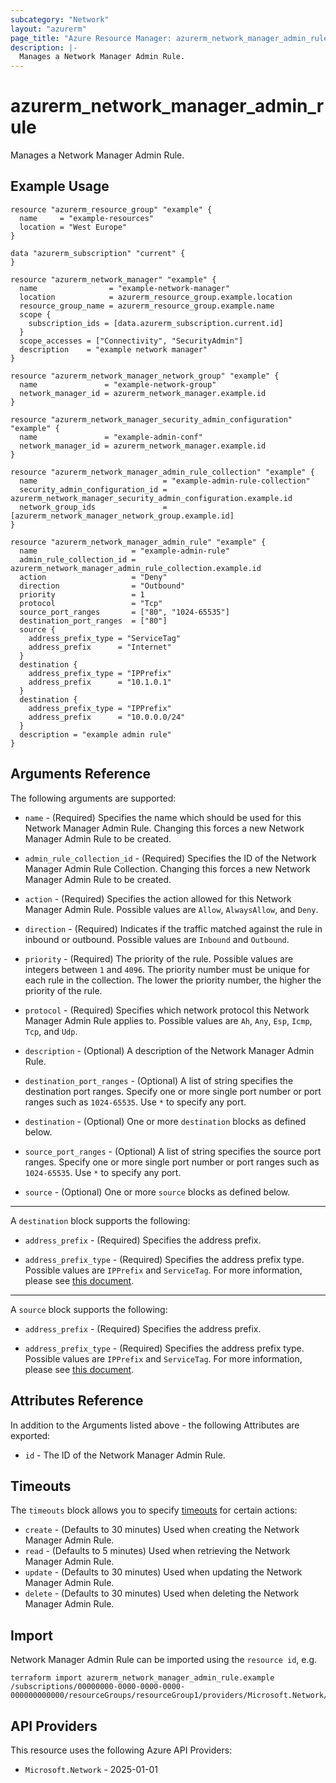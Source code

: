 ```yaml
---
subcategory: "Network"
layout: "azurerm"
page_title: "Azure Resource Manager: azurerm_network_manager_admin_rule"
description: |-
  Manages a Network Manager Admin Rule.
---
```


# azurerm_network_manager_admin_rule

Manages a Network Manager Admin Rule.

## Example Usage

```hcl
resource "azurerm_resource_group" "example" {
  name     = "example-resources"
  location = "West Europe"
}

data "azurerm_subscription" "current" {
}

resource "azurerm_network_manager" "example" {
  name                = "example-network-manager"
  location            = azurerm_resource_group.example.location
  resource_group_name = azurerm_resource_group.example.name
  scope {
    subscription_ids = [data.azurerm_subscription.current.id]
  }
  scope_accesses = ["Connectivity", "SecurityAdmin"]
  description    = "example network manager"
}

resource "azurerm_network_manager_network_group" "example" {
  name               = "example-network-group"
  network_manager_id = azurerm_network_manager.example.id
}

resource "azurerm_network_manager_security_admin_configuration" "example" {
  name               = "example-admin-conf"
  network_manager_id = azurerm_network_manager.example.id
}

resource "azurerm_network_manager_admin_rule_collection" "example" {
  name                            = "example-admin-rule-collection"
  security_admin_configuration_id = azurerm_network_manager_security_admin_configuration.example.id
  network_group_ids               = [azurerm_network_manager_network_group.example.id]
}

resource "azurerm_network_manager_admin_rule" "example" {
  name                     = "example-admin-rule"
  admin_rule_collection_id = azurerm_network_manager_admin_rule_collection.example.id
  action                   = "Deny"
  direction                = "Outbound"
  priority                 = 1
  protocol                 = "Tcp"
  source_port_ranges       = ["80", "1024-65535"]
  destination_port_ranges  = ["80"]
  source {
    address_prefix_type = "ServiceTag"
    address_prefix      = "Internet"
  }
  destination {
    address_prefix_type = "IPPrefix"
    address_prefix      = "10.1.0.1"
  }
  destination {
    address_prefix_type = "IPPrefix"
    address_prefix      = "10.0.0.0/24"
  }
  description = "example admin rule"
}
```

## Arguments Reference

The following arguments are supported:

* `name` - (Required) Specifies the name which should be used for this Network Manager Admin Rule. Changing this forces a new Network Manager Admin Rule to be created.

* `admin_rule_collection_id` - (Required) Specifies the ID of the Network Manager Admin Rule Collection. Changing this forces a new Network Manager Admin Rule to be created.

* `action` - (Required) Specifies the action allowed for this Network Manager Admin Rule. Possible values are `Allow`, `AlwaysAllow`, and `Deny`.

* `direction` - (Required) Indicates if the traffic matched against the rule in inbound or outbound. Possible values are `Inbound` and `Outbound`.

* `priority` - (Required) The priority of the rule. Possible values are integers between `1` and `4096`. The priority number must be unique for each rule in the collection. The lower the priority number, the higher the priority of the rule.

* `protocol` - (Required) Specifies which network protocol this Network Manager Admin Rule applies to. Possible values are `Ah`, `Any`, `Esp`, `Icmp`, `Tcp`, and `Udp`.

* `description` - (Optional) A description of the Network Manager Admin Rule.

* `destination_port_ranges` - (Optional) A list of string specifies the destination port ranges. Specify one or more single port number or port ranges such as `1024-65535`. Use `*` to specify any port.

* `destination` - (Optional) One or more `destination` blocks as defined below.

* `source_port_ranges` - (Optional) A list of string specifies the source port ranges. Specify one or more single port number or port ranges such as `1024-65535`. Use `*` to specify any port.

* `source` - (Optional) One or more `source` blocks as defined below.

---

A `destination` block supports the following:

* `address_prefix` - (Required) Specifies the address prefix. 

* `address_prefix_type` - (Required) Specifies the address prefix type. Possible values are `IPPrefix` and `ServiceTag`. For more information, please see [this document](https://learn.microsoft.com/en-us/azure/virtual-network-manager/concept-security-admins#source-and-destination-types).

---

A `source` block supports the following:

* `address_prefix` - (Required) Specifies the address prefix.

* `address_prefix_type` - (Required) Specifies the address prefix type. Possible values are `IPPrefix` and `ServiceTag`. For more information, please see [this document](https://learn.microsoft.com/en-us/azure/virtual-network-manager/concept-security-admins#source-and-destination-types).

## Attributes Reference

In addition to the Arguments listed above - the following Attributes are exported:

* `id` - The ID of the Network Manager Admin Rule.

## Timeouts

The `timeouts` block allows you to specify [timeouts](https://developer.hashicorp.com/terraform/language/resources/configure#define-operation-timeouts) for certain actions:

* `create` - (Defaults to 30 minutes) Used when creating the Network Manager Admin Rule.
* `read` - (Defaults to 5 minutes) Used when retrieving the Network Manager Admin Rule.
* `update` - (Defaults to 30 minutes) Used when updating the Network Manager Admin Rule.
* `delete` - (Defaults to 30 minutes) Used when deleting the Network Manager Admin Rule.

## Import

Network Manager Admin Rule can be imported using the `resource id`, e.g.

```shell
terraform import azurerm_network_manager_admin_rule.example /subscriptions/00000000-0000-0000-0000-000000000000/resourceGroups/resourceGroup1/providers/Microsoft.Network/networkManagers/networkManager1/securityAdminConfigurations/configuration1/ruleCollections/ruleCollection1/rules/rule1
```

## API Providers
<!-- This section is generated, changes will be overwritten -->
This resource uses the following Azure API Providers:

* `Microsoft.Network` - 2025-01-01
